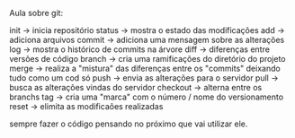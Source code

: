 Aula sobre git:

init -> inicia repositório
status -> mostra o estado das modificações
add -> adiciona arquivos
commit -> adiciona uma mensagem sobre as alterações
log -> mostra o histórico de commits na árvore
diff -> diferenças entre versões de código
branch -> cria uma ramificações do diretório do projeto
merge -> realiza a "mistura" das diferenças entre os "commits" deixando tudo como um cod só
push -> envia as alterações para o servidor
pull -> busca as alterações vindas do servidor
checkout -> alterna entre os branchs
tag -> cria uma "marca" com o número / nome do versionamento
reset -> elimita as modificaões realizadas

sempre fazer o código pensando no próximo que vai utilizar ele.